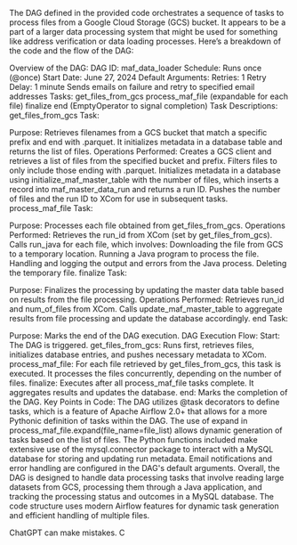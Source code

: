 The DAG defined in the provided code orchestrates a sequence of tasks to process files from a Google Cloud Storage (GCS) bucket. It appears to be a part of a larger data processing system that might be used for something like address verification or data loading processes. Here’s a breakdown of the code and the flow of the DAG:

Overview of the DAG:
DAG ID: maf_data_loader
Schedule: Runs once (@once)
Start Date: June 27, 2024
Default Arguments:
Retries: 1
Retry Delay: 1 minute
Sends emails on failure and retry to specified email addresses
Tasks:
get_files_from_gcs
process_maf_file (expandable for each file)
finalize
end (EmptyOperator to signal completion)
Task Descriptions:
get_files_from_gcs Task:

Purpose: Retrieves filenames from a GCS bucket that match a specific prefix and end with .parquet. It initializes metadata in a database table and returns the list of files.
Operations Performed:
Creates a GCS client and retrieves a list of files from the specified bucket and prefix.
Filters files to only include those ending with .parquet.
Initializes metadata in a database using initialize_maf_master_table with the number of files, which inserts a record into maf_master_data_run and returns a run ID.
Pushes the number of files and the run ID to XCom for use in subsequent tasks.
process_maf_file Task:

Purpose: Processes each file obtained from get_files_from_gcs.
Operations Performed:
Retrieves the run_id from XCom (set by get_files_from_gcs).
Calls run_java for each file, which involves:
Downloading the file from GCS to a temporary location.
Running a Java program to process the file.
Handling and logging the output and errors from the Java process.
Deleting the temporary file.
finalize Task:

Purpose: Finalizes the processing by updating the master data table based on results from the file processing.
Operations Performed:
Retrieves run_id and num_of_files from XCom.
Calls update_maf_master_table to aggregate results from file processing and update the database accordingly.
end Task:

Purpose: Marks the end of the DAG execution.
DAG Execution Flow:
Start: The DAG is triggered.
get_files_from_gcs: Runs first, retrieves files, initializes database entries, and pushes necessary metadata to XCom.
process_maf_file: For each file retrieved by get_files_from_gcs, this task is executed. It processes the files concurrently, depending on the number of files.
finalize: Executes after all process_maf_file tasks complete. It aggregates results and updates the database.
end: Marks the completion of the DAG.
Key Points in Code:
The DAG utilizes @task decorators to define tasks, which is a feature of Apache Airflow 2.0+ that allows for a more Pythonic definition of tasks within the DAG.
The use of expand in process_maf_file.expand(file_name=file_list) allows dynamic generation of tasks based on the list of files.
The Python functions included make extensive use of the mysql.connector package to interact with a MySQL database for storing and updating run metadata.
Email notifications and error handling are configured in the DAG's default arguments.
Overall, the DAG is designed to handle data processing tasks that involve reading large datasets from GCS, processing them through a Java application, and tracking the processing status and outcomes in a MySQL database. The code structure uses modern Airflow features for dynamic task generation and efficient handling of multiple files.












ChatGPT can make mistakes. C
